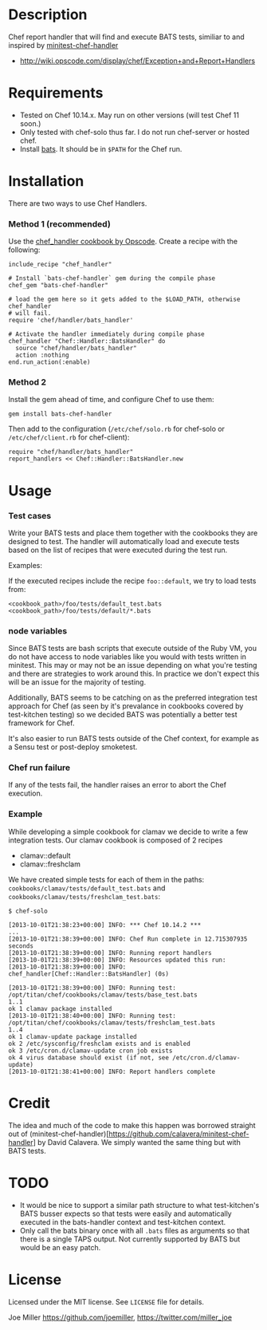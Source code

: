 Description
===========

Chef report handler that will find and execute BATS tests, similiar to and inspired
by [minitest-chef-handler](https://github.com/calavera/minitest-chef-handler)

* http://wiki.opscode.com/display/chef/Exception+and+Report+Handlers

Requirements
============

* Tested on Chef 10.14.x. May run on other versions (will test Chef 11 soon.)
* Only tested with chef-solo thus far. I do not run chef-server or hosted chef.
* Install [bats](https://github.com/sstephenson/bats). It should be in `$PATH` for the Chef run.


Installation
=====

There are two ways to use Chef Handlers.

### Method 1 (recommended)

Use the
[chef_handler cookbook by Opscode](http://community.opscode.com/cookbooks/chef_handler).
Create a recipe with the following:

    include_recipe "chef_handler"

    # Install `bats-chef-handler` gem during the compile phase
    chef_gem "bats-chef-handler"

    # load the gem here so it gets added to the $LOAD_PATH, otherwise chef_handler
    # will fail.
    require 'chef/handler/bats_handler'

    # Activate the handler immediately during compile phase
    chef_handler "Chef::Handler::BatsHandler" do
      source "chef/handler/bats_handler"
      action :nothing
    end.run_action(:enable)


### Method 2

Install the gem ahead of time, and configure Chef to use
them:

    gem install bats-chef-handler

Then add to the configuration (`/etc/chef/solo.rb` for chef-solo or
`/etc/chef/client.rb` for chef-client):

    require "chef/handler/bats_handler"
    report_handlers << Chef::Handler::BatsHandler.new

Usage
====

### Test cases

Write your BATS tests and place them together with the cookbooks they are designed to test. The handler will automatically load and execute tests based on the list of recipes that were executed during the test run.

Examples:

If the executed recipes include the recipe `foo::default`, we try to load tests from:

    <cookbook_path>/foo/tests/default_test.bats
    <cookbook_path>/foo/tests/default/*.bats

### node variables

Since BATS tests are bash scripts that execute outside of the Ruby VM, you do not have access to node variables like you would with tests written in minitest. This may or may not be an issue depending on what you're testing and there are strategies to work around this. In practice we don't expect this will be an issue for the majority of testing.

Additionally, BATS seems to be catching on as the preferred integration test approach for Chef (as seen by it's prevalance in cookbooks covered by test-kitchen testing) so we decided BATS was potentially a better test framework for Chef. 

It's also easier to run BATS tests outside of the Chef context, for example as a Sensu test or post-deploy smoketest.

### Chef run failure

If any of the tests fail, the handler raises an error to abort the Chef execution.

### Example

While developing a simple cookbook for clamav we decide to write a few integration tests. Our clamav cookbook is composed of 2 recipes

* clamav::default
* clamav::freshclam

We have created simple tests for each of them in the paths: `cookbooks/clamav/tests/default_test.bats` and `cookbooks/clamav/tests/freshclam_test.bats`:

    $ chef-solo
 
    [2013-10-01T21:38:23+00:00] INFO: *** Chef 10.14.2 ***
    ...
    [2013-10-01T21:38:39+00:00] INFO: Chef Run complete in 12.715307935 seconds
    [2013-10-01T21:38:39+00:00] INFO: Running report handlers
    [2013-10-01T21:38:39+00:00] INFO: Resources updated this run:
    [2013-10-01T21:38:39+00:00] INFO:   chef_handler[Chef::Handler::BatsHandler] (0s)
    
    [2013-10-01T21:38:39+00:00] INFO: Running test: /opt/titan/chef/cookbooks/clamav/tests/base_test.bats
    1..1
    ok 1 clamav package installed
    [2013-10-01T21:38:40+00:00] INFO: Running test: /opt/titan/chef/cookbooks/clamav/tests/freshclam_test.bats
    1..4
    ok 1 clamav-update package installed
    ok 2 /etc/sysconfig/freshclam exists and is enabled
    ok 3 /etc/cron.d/clamav-update cron job exists
    ok 4 virus database should exist (if not, see /etc/cron.d/clamav-update)
    [2013-10-01T21:38:41+00:00] INFO: Report handlers complete

Credit
====

The idea and much of the code to make this happen was borrowed straight out of (minitest-chef-handler)[https://github.com/calavera/minitest-chef-handler] by David Calavera. We simply wanted the same thing but with BATS tests.

TODO
====

* It would be nice to support a similar path structure to what test-kitchen's BATS busser expects so that tests were easily and automatically executed in the bats-handler context and test-kitchen context.
* Only call the bats binary once with all `.bats` files as arguments so that there is a single TAPS output. Not currently supported by BATS but would be an easy patch.

License
=======

Licensed under the MIT license. See `LICENSE` file for details.

Joe Miller <https://github.com/joemiller>, <https://twitter.com/miller_joe>
